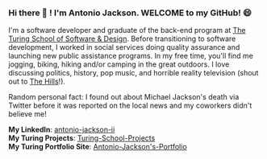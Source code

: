 ### Hi there 👋 ! I'm Antonio Jackson. WELCOME to my GitHub! 😄

I'm a software developer and graduate of the back-end program at [The Turing School of Software & Design](https://github.com/turingschool). Before transitioning to software development, I worked in social services doing quality assurance and launching new public assistance programs. In my free time, you'll find me jogging, biking, hiking and/or camping in the great outdoors. I love discussing politics, history, pop music, and horrible reality television (shout out to [The Hills](https://en.wikipedia.org/wiki/The_Hills_(TV_series))!).  

Random personal fact: I found out about Michael Jackson's death via Twitter before it was reported on the local news and my coworkers didn't believe me!

**My LinkedIn**: [antonio-jackson-ii](https://www.linkedin.com/in/antonio-jackson-ii/)  
**My Turing Projects**: [Turing-School-Projects](https://github.com/Turing-School-Projects)  
**My Turing Portfolio Site**: [Antonio-Jackson's-Portfolio](https://alumni.turing.io/alumni/antonio-jackson)

<!--
**AntonioJacksonII/AntonioJacksonII** is a ✨ _special_ ✨ repository because its `README.md` (this file) appears on your GitHub profile.

Here are some ideas to get you started:

- 🔭 I’m currently working on ...
- 🌱 I’m currently learning ...
- 👯 I’m looking to collaborate on ...
- 🤔 I’m looking for help with ...
- 💬 Ask me about ...
- 📫 How to reach me: ...
- 😄 Pronouns: ...
- ⚡ Fun fact: ...
-->
